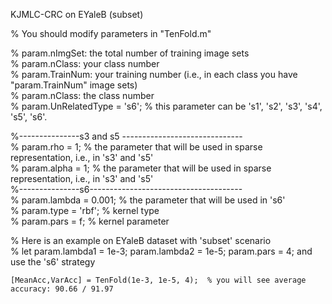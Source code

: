 

KJMLC-CRC on EYaleB (subset)


% You should modify parameters in "TenFold.m"

%   param.nImgSet: the total number of training image sets \
%   param.nClass: your class number \
%   param.TrainNum: your training number (i.e., in each class you have "param.TrainNum" image sets) \
%   param.nClass:   the class number \
%   param.UnRelatedType = 's6';  % this parameter can be 's1', 's2', 's3', 's4', 's5', 's6'. 

%---------------s3 and s5 ------------------------------ \
%   param.rho = 1;   % the parameter that will be used in sparse representation, i.e., in 's3' and 's5' \
%   param.alpha = 1; % the parameter that will be used in sparse representation, i.e., in 's3' and 's5' \
%---------------s6-------------------------------------- \
%   param.lambda = 0.001; % the parameter that will be used in 's6' \
%   param.type = 'rbf';  % kernel type \
%   param.pars = f;      % kernel parameter 


% Here is an example on EYaleB dataset with 'subset' scenario \
% let param.lambda1 = 1e-3; param.lambda2 = 1e-5; param.pars = 4; and use the 's6' strategy

    [MeanAcc,VarAcc] = TenFold(1e-3, 1e-5, 4);  % you will see average accuracy: 90.66 / 91.97


